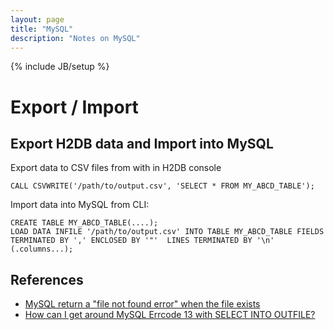 ```yaml
---
layout: page
title: "MySQL"
description: "Notes on MySQL"
---
```


{% include JB/setup %}

# Export / Import

## Export H2DB data and Import into MySQL

Export data to CSV files from with in H2DB console

    CALL CSVWRITE('/path/to/output.csv', 'SELECT * FROM MY_ABCD_TABLE');

Import data into MySQL from CLI:

    CREATE TABLE MY_ABCD_TABLE(....);
    LOAD DATA INFILE '/path/to/output.csv' INTO TABLE MY_ABCD_TABLE FIELDS  TERMINATED BY ',' ENCLOSED BY '"'  LINES TERMINATED BY '\n' (.columns...);


## References

 * [MySQL return a "file not found error" when the file exists](http://ubuntuforums.org/showthread.php?t=822084)
 * [How can I get around MySQL Errcode 13 with SELECT INTO OUTFILE?](http://stackoverflow.com/questions/2783313/how-can-i-get-around-mysql-errcode-13-with-select-into-outfile)

